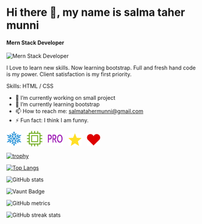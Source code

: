 # Hi there 👋, my name is salma taher munni
#### Mern Stack Developer
![Mern Stack Developer](https://github.com/ummesalma152/ummesalma152/blob/main/20231224_153955_0002.png)

I Love to learn new skills. Now learning bootstrap. Full and fresh hand code is my power. Client satisfaction is my first priority.

Skills: HTML / CSS

- 🔭 I’m currently working on small project 
- 🌱 I’m currently learning bootstrap 
- 📫 How to reach me: salmatahermunni@gmail.com 
- ⚡ Fun fact: I think I am funny. 



<a href='https://archiveprogram.github.com/'><img src='https://raw.githubusercontent.com/acervenky/animated-github-badges/master/assets/acbadge.gif' width='40' height='40'></a> <a href='https://docs.github.com/en/developers'><img src='https://raw.githubusercontent.com/acervenky/animated-github-badges/master/assets/devbadge.gif' width='40' height='40'></a> <a href='https://github.com/pricing'><img src='https://raw.githubusercontent.com/acervenky/animated-github-badges/master/assets/pro.gif' width='40' height='40'></a> <a href='https://stars.github.com/'><img src='https://raw.githubusercontent.com/acervenky/animated-github-badges/master/assets/starbadge.gif' width='35' height='35'></a> <a href='https://docs.github.com/en/github/supporting-the-open-source-community-with-github-sponsors'><img src='https://raw.githubusercontent.com/acervenky/animated-github-badges/master/assets/sponsorbadge.gif' width='35' height='35'></a> 

[![trophy](https://github-profile-trophy.vercel.app/?username=ummsalma)](https://github.com/ryo-ma/github-profile-trophy)

[![Top Langs](https://github-readme-stats.vercel.app/api/top-langs/?username=ummsalma)](https://github.com/anuraghazra/github-readme-stats)

![GitHub stats](https://github-readme-stats.vercel.app/api?username=ummsalma&show_icons=true&count_private=true)  

![Vaunt Badge](https://api.vaunt.dev/v1/github/entities/ummsalma/contributions?format=svg&private=true)  

![GitHub metrics](https://metrics.lecoq.io/ummsalma)  

![GitHub streak stats](https://streak-stats.demolab.com/?user=ummsalma)  

